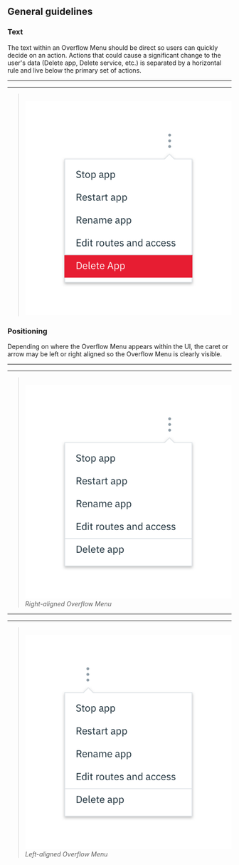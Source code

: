 ## General guidelines

### Text

The text within an Overflow Menu should be direct so users can quickly decide on an action. Actions that could cause a significant change to the user's data (Delete app, Delete service, etc.) is separated by a horizontal rule and live below the primary set of actions.

---
***
> 
![Overflow menu example](images/overflow-menu-usage-1.png)

### Positioning

Depending on where the Overflow Menu appears within the UI, the caret or arrow may be left or right aligned so the Overflow Menu is clearly visible.

---
***
> 
![Right aligned overflow menu](images/overflow-menu-usage-2.png)
_Right-aligned Overflow Menu_

---
***
> 
![Left aligned overflow menu](images/overflow-menu-usage-3.png)
_Left-aligned Overflow Menu_
